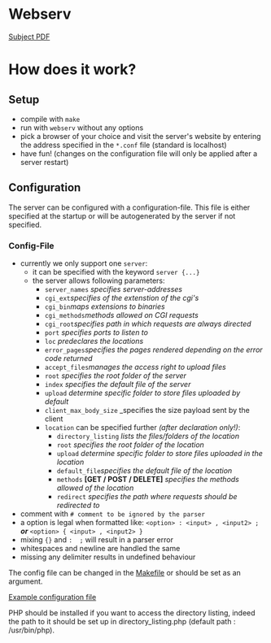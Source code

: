 # Webserv

[Subject PDF](https://github.com/williamollio/webserv/blob/master/subject.pdf)

# How does it work?
## Setup
- compile with ``make``
- run with ``webserv`` without any options
- pick a browser of your choice and visit the server's website by entering the address specified in the ``*.conf`` file (standard is localhost)
- have fun! (changes on the configuration file will only be applied after a server restart)

## Configuration
The server can be configured with a configuration-file. This file is either specified at the startup or will be autogenerated by the server if not specified.

### Config-File
- currently we only support one ``server``:
  - it can be specified with the keyword ``server {...}``
  - the server allows following parameters:
    - ``server_names`` _specifies server-addresses_
    - ``cgi_ext``_specifies of the extenstion of the cgi's_
    - ``cgi_bin``_maps extensions to binaries_
    - ``cgi_methods``_methods allowed on CGI requests_
    - ``cgi_root``_specifies path in which requests are always directed_
    - ``port`` _specifies ports to listen to_
    - ``loc`` _predeclares the locations_
    - ``error_pages``_specifies the pages rendered depending on the error code returned_
    - ``accept_files``_manages the access right to upload files_
    - ``root`` _specifies the root folder of the server_
    - ``index`` _specifies the default file of the server_
    - ``upload`` _determine specific folder to store files uploaded by default_
    - ``client_max_body_size`` _specifies the size payload sent by the client
    - ``location`` can be specified further _(after declaration only!)_:
      - ``directory_listing`` _lists the files/folders of the location_
      - ``root`` _specifies the root folder of the location_
      - ``upload`` _determine specific folder to store files uploaded in the location_
      - ``default_file``_specifies the default file of the location_
      - ``methods`` **[GET / POST / DELETE]** _specifies the methods allowed of the location_
      - ``redirect`` _specifies the path where requests should be redirected to_
- comment with ``# comment to be ignored by the parser``
- a option is legal when formatted like: ``<option> : <input> , <input2> ;`` **_or_** ``<option> { <input> , <input2> }``
- mixing ``{}`` and ``:  ;`` will result in a parser error
- whitespaces and newline are handled the same
- missing any delimiter results in undefined behaviour

The config file can be changed in the [Makefile](https://github.com/williamollio/webserv/blob/master/Makefile) or should be set as an argument.

[Example configuration file](https://github.com/williamollio/webserv/blob/master/server.conf)

PHP should be installed if you want to access the directory listing, indeed the path to it should be set up in directory_listing.php (default path : /usr/bin/php).
